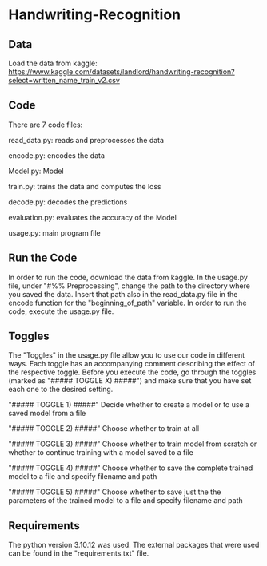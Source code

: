 # Handwriting-Recognition

## Data
Load the data from kaggle: https://www.kaggle.com/datasets/landlord/handwriting-recognition?select=written_name_train_v2.csv

## Code
There are 7 code files:

read_data.py: reads and preprocesses the data

encode.py: encodes the data

Model.py: Model 

train.py: trains the data and computes the loss

decode.py: decodes the predictions

evaluation.py: evaluates the accuracy of the Model

usage.py: main program file

## Run the Code
In order to run the code, download the data from kaggle. In the usage.py file, under "#%% Preprocessing", change the path to the directory where you saved the data. Insert that path also in the read_data.py file in the encode function for the "beginning_of_path" variable. In order to run the code, execute the usage.py file.

## Toggles
The "Toggles" in the usage.py file allow you to use our code in different ways. Each toggle has an accompanying comment describing the effect of the respective toggle. Before you execute the code, go through the toggles (marked as "##### TOGGLE X) #####") and make sure that you have set each one to the desired setting.

"##### TOGGLE 1) #####"
Decide whether to create a model or to use a saved model from a file

"##### TOGGLE 2) #####"
Choose whether to train at all

"##### TOGGLE 3) #####"
Choose whether to train model from scratch or whether to continue training with a model saved to a file

"##### TOGGLE 4) #####"
Choose whether to save the complete trained model to a file and specify filename and path

"##### TOGGLE 5) #####"
Choose whether to save just the the parameters of the trained model to a file and specify filename and path

## Requirements
The python version 3.10.12 was used. The external packages that were used can be found in the "requirements.txt" file.
